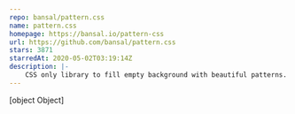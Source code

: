 ```yaml
---
repo: bansal/pattern.css
name: pattern.css
homepage: https://bansal.io/pattern-css
url: https://github.com/bansal/pattern.css
stars: 3871
starredAt: 2020-05-02T03:19:14Z
description: |-
    CSS only library to fill empty background with beautiful patterns.
---
```


[object Object]
